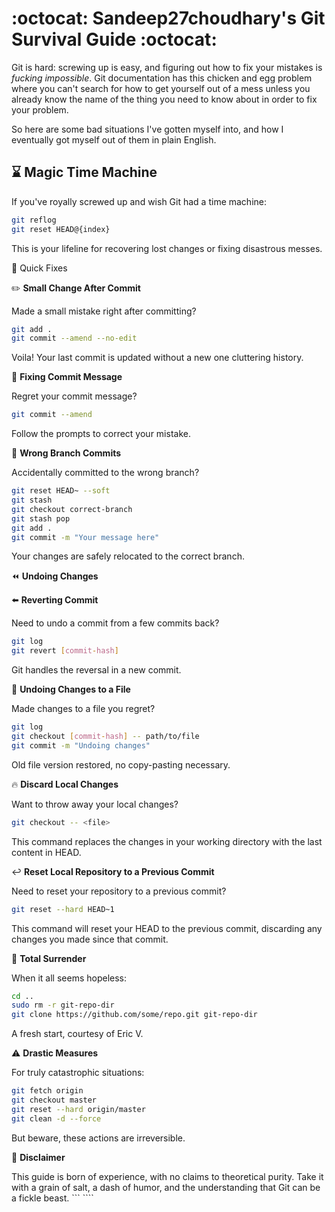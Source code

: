 # :octocat: Sandeep27choudhary's Git Survival Guide :octocat:

Git is hard: screwing up is easy, and figuring out how to fix your mistakes is *fucking impossible*. Git documentation has this chicken and egg problem where you can't search for how to get yourself out of a mess unless you already know the name of the thing you need to know about in order to fix your problem.

So here are some bad situations I've gotten myself into, and how I eventually got myself out of them in plain English.

## :hourglass: Magic Time Machine

If you've royally screwed up and wish Git had a time machine:

```bash
git reflog
git reset HEAD@{index}
```

This is your lifeline for recovering lost changes or fixing disastrous messes.

:wrench: Quick Fixes

:pencil2: **Small Change After Commit**

Made a small mistake right after committing?

```bash
git add .
git commit --amend --no-edit
```

Voila! Your last commit is updated without a new one cluttering history.

:pencil: **Fixing Commit Message**

Regret your commit message?

```bash
git commit --amend
```

Follow the prompts to correct your mistake.

:twisted_rightwards_arrows: **Wrong Branch Commits**

Accidentally committed to the wrong branch?

```bash
git reset HEAD~ --soft
git stash
git checkout correct-branch
git stash pop
git add .
git commit -m "Your message here"
```

Your changes are safely relocated to the correct branch.

:rewind: **Undoing Changes**

:arrow_left: **Reverting Commit**

Need to undo a commit from a few commits back?

```bash
git log
git revert [commit-hash]
```

Git handles the reversal in a new commit.

:file_folder: **Undoing Changes to a File**

Made changes to a file you regret?

```bash
git log
git checkout [commit-hash] -- path/to/file
git commit -m "Undoing changes"
```

Old file version restored, no copy-pasting necessary.

:fire: **Discard Local Changes**

Want to throw away your local changes?

```bash
git checkout -- <file>
```

This command replaces the changes in your working directory with the last content in HEAD.

:leftwards_arrow_with_hook: **Reset Local Repository to a Previous Commit**

Need to reset your repository to a previous commit?

```bash
git reset --hard HEAD~1
```

This command will reset your HEAD to the previous commit, discarding any changes you made since that commit.

:arrows_counterclockwise: **Total Surrender**

When it all seems hopeless:

```bash
cd ..
sudo rm -r git-repo-dir
git clone https://github.com/some/repo.git git-repo-dir
```

A fresh start, courtesy of Eric V.

:warning: **Drastic Measures**

For truly catastrophic situations:

```bash
git fetch origin
git checkout master
git reset --hard origin/master
git clean -d --force
```

But beware, these actions are irreversible.

:page_with_curl: **Disclaimer**

This guide is born of experience, with no claims to theoretical purity. Take it with a grain of salt, a dash of humor, and the understanding that Git can be a fickle beast.
``` ````
